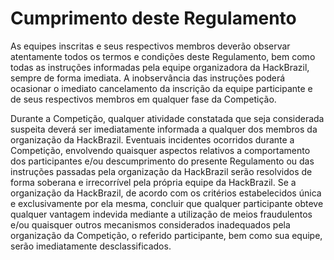 # Cumprimento deste Regulamento

As equipes inscritas e seus respectivos membros deverão observar atentamente todos os termos e condições deste Regulamento, bem como todas as instruções informadas pela equipe organizadora da HackBrazil, sempre de forma imediata. A inobservância das instruções poderá ocasionar o imediato cancelamento da inscrição da equipe participante e de seus respectivos membros em qualquer fase da Competição.

Durante a Competição, qualquer atividade constatada que seja considerada suspeita deverá ser imediatamente informada a qualquer dos membros da organização da HackBrazil. Eventuais incidentes ocorridos durante a Competição, envolvendo quaisquer aspectos relativos a comportamento dos participantes e/ou descumprimento do presente Regulamento ou das instruções passadas pela organização da HackBrazil serão resolvidos de forma soberana e irrecorrível pela própria equipe da HackBrazil. Se a organização da HackBrazil, de acordo com os critérios estabelecidos única e exclusivamente por ela mesma, concluir que qualquer participante obteve qualquer vantagem indevida mediante a utilização de meios fraudulentos e/ou quaisquer outros mecanismos considerados inadequados pela organização da Competição, o referido participante, bem como sua equipe, serão imediatamente desclassificados.

